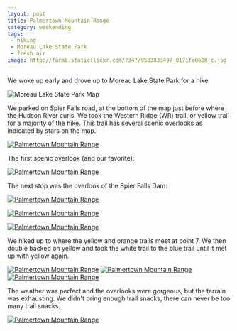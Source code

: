 ```yaml
---
layout: post
title: Palmertown Mountain Range
category: weekending
tags: 
 - hiking
 - Moreau Lake State Park
 - fresh air
image: http://farm8.staticflickr.com/7347/9583833497_0171fe8688_c.jpg
---
```


We woke up early and drove up to Moreau Lake State Park for a hike.

<img alt="Moreau Lake State Park Map" src="http://katydecorah.com/img/moreau-lake-state-park-map.png">

We parked on Spier Falls road, at the bottom of the map just before where the Hudson River curls. We took the Western Ridge (WR) trail, or yellow trail for a majority of the hike. This trail has several scenic overlooks as indicated by stars on the map.

<a href="http://www.flickr.com/photos/91218249@N05/9583836201/" title="Palmertown Mountain Range by katydecorah, on Flickr"><img src="http://farm3.staticflickr.com/2891/9583836201_fdbae467f0_c.jpg"  alt="Palmertown Mountain Range"></a>

The first scenic overlook (and our favorite):

<a href="http://www.flickr.com/photos/91218249@N05/9583833497/" title="Palmertown Mountain Range by katydecorah, on Flickr"><img src="http://farm8.staticflickr.com/7347/9583833497_0171fe8688_c.jpg"  alt="Palmertown Mountain Range"></a>

The next stop was the overlook of the Spier Falls Dam:

<a href="http://www.flickr.com/photos/91218249@N05/9583831625/" title="Palmertown Mountain Range by katydecorah, on Flickr"><img src="http://farm8.staticflickr.com/7341/9583831625_fafaea7bb2_c.jpg" class="img-thirds" alt="Palmertown Mountain Range"></a>

<a href="http://www.flickr.com/photos/91218249@N05/9583837625/" title="Palmertown Mountain Range by katydecorah, on Flickr"><img src="http://farm3.staticflickr.com/2846/9583837625_cf283cb895_c.jpg" class="img-thirds" alt="Palmertown Mountain Range"></a>

<a href="http://www.flickr.com/photos/91218249@N05/9586629444/" title="Palmertown Mountain Range by katydecorah, on Flickr"><img src="http://farm3.staticflickr.com/2858/9586629444_457bb8211e_c.jpg" class="img-thirds" alt="Palmertown Mountain Range"></a>

We hiked up to where the yellow and orange trails meet at point 7. We then double backed on yellow and took the white trail to the blue trail until it met up with yellow again.

<a href="http://www.flickr.com/photos/91218249@N05/9583834269/" title="Palmertown Mountain Range by katydecorah, on Flickr"><img src="http://farm3.staticflickr.com/2876/9583834269_d8e7b144e5_c.jpg" class="img-thirds" alt="Palmertown Mountain Range"></a>
<a href="http://www.flickr.com/photos/91218249@N05/9583845429/" title="Palmertown Mountain Range by katydecorah, on Flickr"><img src="http://farm6.staticflickr.com/5533/9583845429_86f8609032_c.jpg" class="img-thirds" alt="Palmertown Mountain Range"></a>
<a href="http://www.flickr.com/photos/91218249@N05/9583847211/" title="Palmertown Mountain Range by katydecorah, on Flickr"><img src="http://farm6.staticflickr.com/5541/9583847211_8c7620529b_c.jpg" class="img-thirds" alt="Palmertown Mountain Range"></a>

The weather was perfect and the overlooks were gorgeous, but the terrain was exhausting. We didn't bring enough trail snacks, there can never be too many trail snacks.

<a href="http://www.flickr.com/photos/91218249@N05/9586631390/" title="Palmertown Mountain Range by katydecorah, on Flickr"><img src="http://farm6.staticflickr.com/5455/9586631390_96d1ca3f1d_c.jpg"  alt="Palmertown Mountain Range"></a>



